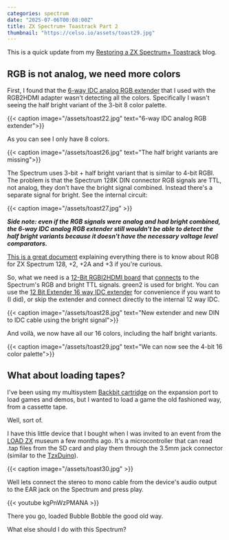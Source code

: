 ```yaml
---
categories: spectrum
date: "2025-07-06T00:08:00Z"
title: ZX Spectrum+ Toastrack Part 2
thumbnail: "https://celso.io/assets/toast29.jpg"
---
```


This is a quick update from my [Restoring a ZX Spectrum+ Toastrack](/posts/2025/06/28/toastrack/) blog.

## RGB is not analog, we need more colors

First, I found that the [6-way IDC analog RGB extender](https://github.com/hoglet67/RGBtoHDMI/wiki/Bill-of-Materials-%28Analog-Board%29) that I used with the RGB2HDMI adapter wasn't detecting all the colors. Specifically I wasn't seeing the half bright variant of the 3-bit 8 color palette. 

{{< caption image="/assets/toast22.jpg" text="6-way IDC analog RGB extender">}}

As you can see I only have 8 colors.

{{< caption image="/assets/toast26.jpg" text="The half bright variants are missing">}}

The Spectrum uses 3-bit + half bright variant that is similar to 4-bit RGBI. The problem is that the Spectrum 128K DIN connector RGB signals are TTL, not analog, they don't have the bright signal combined. Instead there's a separate signal for bright. See the internal circuit:

{{< caption image="/assets/toast27.jpg" >}}

***Side note: even if the RGB signals were analog and had bright combined, the 6-way IDC analog RGB extender still wouldn't be able to detect the half bright variants because it doesn't have the necessary voltage level comparators.***

[This is a great document](https://mts.speccy.cz/doc/128_rgb.pdf) explaining everything there is to know about RGB for ZX Spectrum 128, +2, +2A and +3 if you're curious.

So, what we need is a [12-Bit RGBI2HDMI board](https://github.com/hoglet67/RGBtoHDMI/wiki/Bill-of-Materials-%2812-Bit-Board%29) that [connects](https://github.com/hoglet67/RGBtoHDMI/wiki/Cables#spectrum-128-or-2-grey-and-ql-4-bit-rgbi-ttl) to the Spectrum's RGB and bright TTL signals. green2 is used for bright. You can use the [12 Bit Extender 16 way IDC extender](https://github.com/hoglet67/RGBtoHDMI/wiki/Bill-of-Materials-(12-Bit-Extender)) for convenience if you want to (I did), or skip the extender and connect directly to the internal 12 way IDC.

{{< caption image="/assets/toast28.jpg" text="New extender and new DIN to IDC cable using the bright signal">}}

And voilà, we now have all our 16 colors, including the half bright variants.

{{< caption image="/assets/toast29.jpg" text="We can now see the 4-bit 16 color palette">}}

## What about loading tapes?

I've been using my multisystem [Backbit cartridge](https://store.backbit.io/product/backbit-pro/) on the expansion port to load games and demos, but I wanted to load a game the old fashioned way, from a cassette tape.

Well, sort of.

I have this little device that I bought when I was invited to an event from the [LOAD ZX](https://loadzx.com/en/) museum a few months ago. It's a microcontroller that can read .tap files from the SD card and play them through the 3.5mm jack connector (similar to the [TzxDuino](https://github.com/arananet/TzxDuino-Reloaded)).

{{< caption image="/assets/toast30.jpg" >}}

Well lets connect the stereo to mono cable from the device's audio output to the EAR jack on the Spectrum and press play.

{{< youtube kgPnWzPMANA >}}

There you go, loaded Bubble Bobble the good old way.

What else should I do with this Spectrum?
